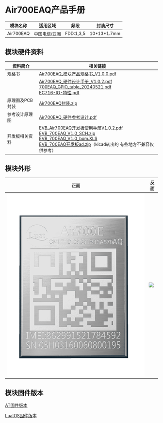 # Air700EAQ产品手册

| 模块名称  | 适用区域      | 频段      | 封装尺寸      |
| --------- | ------------- | --------- | ------------- |
| Air700EAQ | 中国电信/亚洲 | FDD:1,3,5 | 10\*13\*1.7mm |

## 模块硬件资料

| 资料简介        | 相关链接                                                     |
| --------------- | ------------------------------------------------------------ |
| 规格书          | [Air700EAQ_模块产品规格书_V1.0.0.pdf](https://cdn.openluat-luatcommunity.openluat.com/attachment/20240723174042576_Air700EAQ_模块产品规格书_V1.0.0.pdf) |
|                 | [Air700EAQ_硬件设计手册_V1.0.2.pdf](https://cdn.openluat-luatcommunity.openluat.com/attachment/20241011160619622_Air700EAQ_硬件设计手册_V1.0.2.pdf)<br />[700EAQ_GPIO_table_20240521.pdf](https://cdn.openluat-luatcommunity.openluat.com/attachment/20240521095504789_Air780EL&780ETGG&780ETG&700EL&700EY&700EC_GPIO_table_20240521.pdf)<br />[EC716-IO-特性.pdf](https://cdn.openluat-luatcommunity.openluat.com/attachment/20240508154944217_EC716-IO-特性.pdf) |
| 原理图及PCB封装 | [Air700EAQ封装.zip](https://cdn.openluat-luatcommunity.openluat.com/attachment/20231225171117125_Air700EL&700EY封装.zip) |
| 参考设计原理图  | [Air700EAQ_硬件参考设计.pdf](https://cdn.openluat-luatcommunity.openluat.com/attachment/20240228162252366_Air700EL_硬件参考设计.pdf) |
| 开发板相关资料  | [EVB_Air700EAQ开发板使用手册V1.0.2.pdf](https://cdn.openluat-luatcommunity.openluat.com/attachment/20240417134308942_EVB_Air700EL&700EY开发板使用手册V1.0.2.pdf)<br />[EVB_700EAQ_V1.0_SCH.zip](https://cdn.openluat-luatcommunity.openluat.com/attachment/20230308153627280_EVB_Air700E_V1.0_SCH.zip)<br />[EVB_700EAQ_V1.0_bom.XLS](https://cdn.openluat-luatcommunity.openluat.com/attachment/20230331111453962_EVB_Air700E_V1.0_bom.XLS)<br />[EVB_700EAQ开发板ad.zip](https://cdn.openluat-luatcommunity.openluat.com/attachment/20230510094340802_EVB_Air700E开发板ad.zip)（kicad转出的 有些地方不兼容仅供参考） |

## 模块外形

| 正面                        | 反面                          |
| --------------------------- | ----------------------------- |
| ![](./image/700EAQ正面.png) | ![](./image/700E系列反面.png) |

## 模块固件版本

[AT固件版本](https://docs.openluat.com/air780eaq/at/firmware/)

[LuatOS固件版本](https://docs.openluat.com/air780eaq/luatos/firmware/)

